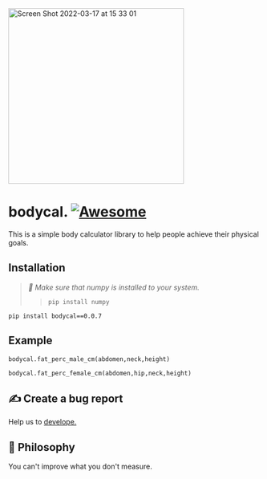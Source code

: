 <img width="350" alt="Screen Shot 2022-03-17 at 15 33 01" src="https://user-images.githubusercontent.com/29928837/158809269-6cf4bb2a-ff63-4eb0-bc9d-ba2dadeb2bd8.png">



# bodycal.      [![Awesome](https://awesome.re/badge.svg)](https://awesome.re)

This is a simple body calculator library to help people achieve their physical goals.

## Installation

>*🔔 Make sure that numpy is installed to your system.*
>> `pip install numpy`

`
pip install bodycal==0.0.7
`

## Example

`bodycal.fat_perc_male_cm(abdomen,neck,height)`


`bodycal.fat_perc_female_cm(abdomen,hip,neck,height)`




## ✍️ Create a bug report

Help us to [develope.](https://github.com/gncll/body-calculator/issues)



## 📒 Philosophy

You can't improve what you don't measure.


